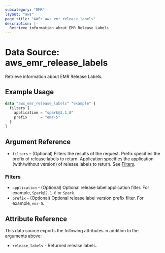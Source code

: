 ```yaml
---
subcategory: "EMR"
layout: "aws"
page_title: "AWS: aws_emr_release_labels"
description: |-
  Retrieve information about EMR Release Labels
---
```


# Data Source: aws_emr_release_labels

Retrieve information about EMR Release Labels.

## Example Usage

```terraform
data "aws_emr_release_labels" "example" {
  filters {
    application = "spark@2.1.0"
    prefix      = "emr-5"
  }
}
```

## Argument Reference

* `filters` – (Optional) Filters the results of the request. Prefix specifies the prefix of release labels to return. Application specifies the application (with/without version) of release labels to return. See [Filters](#filters).

### Filters

* `application` - (Optional) Optional release label application filter. For example, `Spark@2.1.0` or `Spark`.
* `prefix` - (Optional) Optional release label version prefix filter. For example, `emr-5`.

## Attribute Reference

This data source exports the following attributes in addition to the arguments above:

* `release_labels` - Returned release labels.
